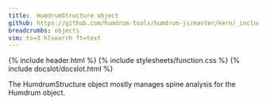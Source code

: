 ```yaml
---
title:  HumdrumStructure object
github: https://github.com/humdrum-tools/humdrum-js/master/kern/_include/humdrum-js/HumdrumStructure.js
breadcrumbs: objects
vim: ts=3 hlsearch ft=text
---
```


{% include header.html %}
{% include stylesheets/function.css %}
{% include docslot/docslot.html %}

The HumdrumStructure object mostly manages spine analysis for the Humdrum object.


